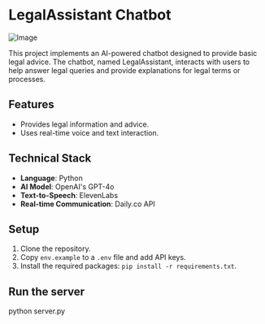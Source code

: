 # LegalAssistant Chatbot

![Image](https://github.com/user-attachments/assets/f234e871-463a-4c20-aae4-9bd6eb477a49)


This project implements an AI-powered chatbot designed to provide basic legal advice. The chatbot, named LegalAssistant, interacts with users to help answer legal queries and provide explanations for legal terms or processes.

## Features

- Provides legal information and advice.
- Uses real-time voice and text interaction.

## Technical Stack

- **Language**: Python
- **AI Model**: OpenAI's GPT-4o
- **Text-to-Speech**: ElevenLabs
- **Real-time Communication**: Daily.co API

## Setup

1. Clone the repository.
2. Copy `env.example` to a `.env` file and add API keys.
3. Install the required packages: `pip install -r requirements.txt`.

## Run the server

python server.py
